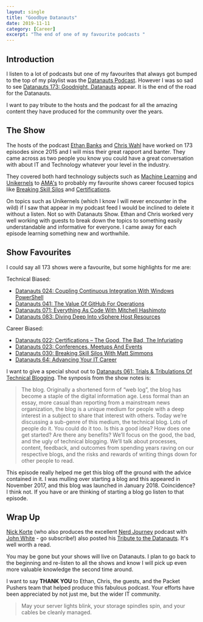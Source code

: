 ```yaml
---
layout: single
title: "Goodbye Datanauts"
date: 2019-11-11
category: [Career]
excerpt: "The end of one of my favourite podcasts "
---
```

## Introduction

I listen to a lot of podcasts but one of my favourites that always got bumped to the top of my playlist was the [Datanauts Podcast](https://packetpushers.net/datanauts-podcast/). However I was so sad to see [Datanauts 173: Goodnight, Datanauts](https://packetpushers.net/podcast/datanauts-173-goodnight-datanauts/) appear. It is the end of the road for the Datanauts.

I want to pay tribute to the hosts and the podcast for all the amazing content they have produced for the community over the years.

## The Show

The hosts of the podcast [Ethan Banks](https://twitter.com/ecbanks) and [Chris Wahl](https://twitter.com/ChrisWahl) have worked on 173 episodes since 2015 and I will miss their great rapport and banter. They came across as two people you know you could have a great conversation with about IT and Technology whatever your level in the industry.

They covered both hard technology subjects such as [Machine Learning](https://packetpushers.net/podcast/datanauts-121-professor-takes-us-machine-learning-school/) and [Unikernels](https://packetpushers.net/podcast/datanauts-114-unikernels-includeos/) to [AMA's](https://packetpushers.net/podcast/datanauts-100-ask-anything/) to probably my favourite shows career focused topics like [Breaking Skill Silos](https://packetpushers.net/podcast/datanauts-030-breaking-skill-silos-matt-simmons/) and [Certifications](https://packetpushers.net/podcast/datanauts-022-certifications-good-bad-infuriating/).

On topics such as Unikernels (which I know I will never encounter in the wild) if I saw that appear in my podcast feed I would be inclined to delete it without a listen. Not so with Datanauts Show. Ethan and Chris worked very well working with guests to break down the topics to something easily understandable and informative for everyone. I came away for each episode learning something new and worthwhile.

## Show Favourites

I could say all 173 shows were a favourite, but some highlights for me are:

Technical Biased:

* [Datanauts 024: Coupling Continuous Integration With Windows PowerShell](https://packetpushers.net/podcast/datanauts-024-coupling-continuous-integration-windows-powershell/)
* [Datanauts 041: The Value Of GitHub For Operations](https://packetpushers.net/podcast/datanauts-041-value-github-operations/)
* [Datanauts 071: Everything As Code With Mitchell Hashimoto](https://packetpushers.net/podcast/datanauts-071-everything-code-hashicorp/)
* [Datanauts 083: Diving Deep Into vSphere Host Resources](https://packetpushers.net/podcast/datanauts-083-diving-deep-vsphere-host-resources/)

Career Biased:

* [Datanauts 022: Certifications – The Good, The Bad, The Infuriating](https://packetpushers.net/podcast/datanauts-022-certifications-good-bad-infuriating/)
* [Datanauts 023: Conferences, Meetups And Events](https://packetpushers.net/podcast/datanauts-023-conferences-meetups-events/)
* [Datanauts 030: Breaking Skill Silos With Matt Simmons](https://packetpushers.net/podcast/datanauts-030-breaking-skill-silos-matt-simmons/)
* [Datanauts 64: Advancing Your IT Career](https://packetpushers.net/podcast/datanauts-64-advancing-your-it-career/)

I want to give a special shout out to [Datanauts 061: Trials & Tribulations Of Technical Blogging](https://packetpushers.net/podcast/datanauts-061-trials-tribulations-technical-blogging/). The synposis from the show notes is:

> The blog. Originally a shortened form of “web log”, the blog has become a staple of the digital information age. Less formal than an essay, more casual than reporting from a mainstream news organization, the blog is a unique medium for people with a deep interest in a subject to share that interest with others.
Today we’re discussing a sub-genre of this medium, the technical blog. Lots of people do it. You could do it too. Is this a good idea? How does one get started? Are there any benefits?
We’ll focus on the good, the bad, and the ugly of technical blogging. We’ll talk about processes, content, feedback, and outcomes from spending years raving on our respective blogs, and the risks and rewards of writing things down for other people to read.

This episode really helped me get this blog off the ground with the advice contained in it. I was mulling over starting a blog and this appeared in November 2017, and this blog was launched in January 2018. Coincidence? I think not. If you have or are thinking of starting a blog go listen to that episode.

## Wrap Up

[Nick Korte](https://twitter.com/Networknerd_) (who also produces the excellent [Nerd Journey](http://nerd-journey.com/) podcast with [John White](https://twitter.com/vJourneyman) - go subscribe!) also posted his [Tribute to the Datanauts](http://blog.thenetworknerd.com/2019/10/25/a-tribute-to-datanauts/). It's well worth a read.

You may be gone but your shows will live on Datanauts. I plan to go back to the beginning and re-listen to all the shows and know I will pick up even more valuable knowledge the second time around.

I want to say **THANK YOU** to Ethan, Chris, the guests, and the Packet Pushers team that helped produce this fabulous podcast. Your efforts have been appreciated by not just me, but the wider IT community.

> May your server lights blink, your storage spindles spin, and your cables be cleanly managed.